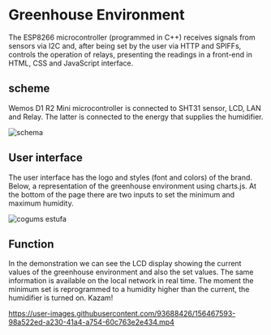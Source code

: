 # Greenhouse Environment
The ESP8266 microcontroller (programmed in C++) receives signals from sensors via I2C and, after being set by the user via HTTP and SPIFFs, controls the operation of relays, presenting the readings in a front-end in HTML, CSS and JavaScript interface.

## scheme
Wemos D1 R2 Mini microcontroller is connected to SHT31 sensor, LCD, LAN and Relay. The latter is connected to the energy that supplies the humidifier.

![schema](https://user-images.githubusercontent.com/93688426/156469689-4efa1de5-b1a7-4096-8afd-72f96ed4f7c2.png)



## User interface
The user interface has the logo and styles (font and colors) of the brand. Below, a representation of the greenhouse environment using charts.js. At the bottom of the page there are two inputs to set the minimum and maximum humidity.

![cogums estufa](https://user-images.githubusercontent.com/93688426/156463703-09ba9c8f-d8e6-4ac2-b256-fdc7a9bac6e0.png)

## Function
In the demonstration we can see the LCD display showing the current values of the greenhouse environment and also the set values. The same information is available on the local network in real time. The moment the minimum set is reprogrammed to a humidity higher than the current, the humidifier is turned on. Kazam!


https://user-images.githubusercontent.com/93688426/156467593-98a522ed-a230-41a4-a754-60c763e2e434.mp4
